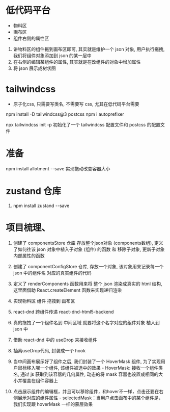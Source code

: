 # 低代码平台
- 物料区
- 画布区
- 组件右侧的属性区

1. 讲物料区的组件拖到画布区即可, 其实就是维护一个 json 对象, 用户执行拖拽, 我们将组件对象添加到 json 的某一层中
2. 在右侧的编辑某组件的属性, 其实就是在改组件的对象中增加属性
3. 将 json 展示成树状图

# tailwindcss
- 原子化css, 只需要写类名, 不需要写 css, 尤其在低代码平台需要

npm install -D tailwindcss@3 postcss
npm i autoprefixer

npx tailwindcss init -p 初始化了一个 tailwindcss 配置文件和 postcss 的配置文件


# 准备
npm install allotment --save  实现拖动改变容器大小

# zustand 仓库
1. npm install zustand --save

# 项目梳理、
1. 创建了 componentsStore 仓库 存放整个json对象 (components数组), 定义了如何往该 json 对象中植入子对象 (组件) 的函数 和 移除子对象, 更新子对象内部属性的函数

2. 创建了 componentConfigStore  仓库, 存放一个对象, 该对象用来记录每一个 json 中的组件名 对应的真实组件的代码

3. 定义了 renderComponents 函数用来将 整个 json 渲染成真实的 html 结构, 这里面借助 React.createElement 函数来实现递归渲染

4. 实现物料区 组件 拖拽到 画布区
  1. react-dnd 跨组件传递
     react-dnd-html5-backend

  2. 真的拖拽了一个组件名到 中间区域 就要将这个名字对应的组件对象 植入到 json 中
 
  3. 借助 react-dnd 中的 useDrop 来接收组件

  4. 抽离useDrop代码, 封装成一个 hook

  5. 当中间画布展示好了组件之后, 我们封装了一个 HoverMask 组件, 为了实现用户鼠标移入哪一个组件, 该组件被选中的效果
    - HoverMask: 接收一个组件类名, 通过 js 获取到该容器的几何属性, 动态的将 mask 容器也设置成相同的大小并覆盖在组件容器上
  
  6. 点击展示组件的编辑框，并且可以移除组件，和hover不一样，点击还要在右侧展示对应的组件属性
    - selectedMask：当用户点击画布中的某个组件是，我们实现跟 hoverMask 一样的蒙层效果